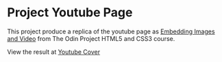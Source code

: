 # Project Youtube Page

This project produce a replica of the youtube page as [Embedding Images and Video](https://www.theodinproject.com/courses/html5-and-css3/lessons/embedding-images-and-video)
from The Odin Project HTML5 and CSS3 course.

View the result at [Youtube Cover](https://fcarlosdev.github.io/youtube_page/)

